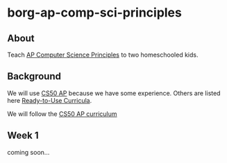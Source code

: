 # borg-ap-comp-sci-principles

## About

Teach [AP Computer Science Principles](https://apcentral.collegeboard.org/courses/ap-computer-science-principles/course) to two homeschooled kids.  

## Background

We will use [CS50 AP](https://cs50.harvard.edu/ap/2023/) because we have some experience. Others are listed here [Ready-to-Use Curricula](https://apcentral.collegeboard.org/courses/ap-computer-science-principles/classroom-resources/curricula-pedagogical-support).

We will follow the [CS50 AP curriculum](https://cs50.harvard.edu/ap/2023/curriculum/)

## Week 1

coming soon...




